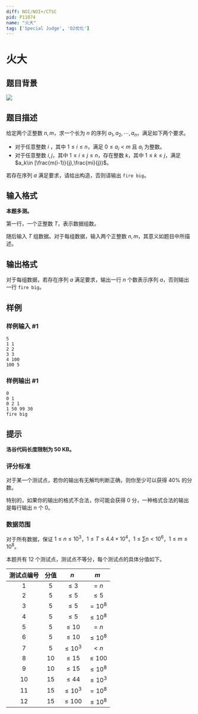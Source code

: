 ```yaml
---
diff: NOI/NOI+/CTSC
pid: P11074
name: "火大"
tag: ['Special Judge', 'O2优化']
---
```

# 火大
## 题目背景

![](https://cdn.luogu.com.cn/upload/image_hosting/bp0nfbj7.png)
## 题目描述

给定两个正整数 $n,m$，求一个长为 $n$ 的序列 $a_1,a_2,\cdots,a_n$，满足如下两个要求。

- 对于任意整数 $i$ ，其中 $1\le i\le n$，满足 $0\le a_i<m$ 且 $a_i$ 为整数。
- 对于任意整数 $i,j$，其中 $1\le i\le j\le n$，存在整数 $k$，其中 $1\le k\le j$，满足 $a_k\in [\frac{m(i-1)}{j},\frac{mi}{j})$。

若存在序列 $a$ 满足要求，请给出构造，否则请输出 `fire big`。
## 输入格式

**本题多测。**

第一行，一个正整数 $T$，表示数据组数。

随后输入 $T$ 组数据。对于每组数据，输入两个正整数 $n,m$，其意义如题目中所描述。
## 输出格式

对于每组数据，若存在序列 $a$ 满足要求，输出一行 $n$ 个数表示序列 $a$，否则输出一行 `fire big`。
## 样例

### 样例输入 #1
```
5
1 1
2 2
3 3
4 100
100 5
```
### 样例输出 #1
```
0
0 1
0 2 1
1 50 99 30
fire big
```
## 提示

**洛谷代码长度限制为 $\textbf{50\ KB}$。**

### 评分标准

对于某一个测试点，若你的输出有无解均判断正确，则你至少可以获得 $40\%$ 的分数。

特别的，如果你的输出的格式不合法，你可能会获得 $0$ 分，一种格式合法的输出是每行输出 $n$ 个 $0$。

### 数据范围

对于所有数据，保证 $1\le n\le 10^3$，$1\le T\le 4.4\times 10^4$，$1\le \sum n<10^6$，$1\le m\le 10^8$。

本题共有 $12$ 个测试点，测试点不等分，每个测试点的具体分值如下。

|测试点编号|分值|$n$|$m$|
|:-:|:-:|:-:|:-:|
|$1$|$5$|$\le 3$|$=n$|
|$2$|$5$|$\le 5$|$\le 5$|
|$3$|$5$|$\le 5$|$=10^8$|
|$4$|$5$|$\le 5$|$\le 10^8$|
|$5$|$5$|$\le 10$|$=n$|
|$6$|$5$|$\le 10$|$\le 10^8$|
|$7$|$5$|$\le 10^3$|$<n$|
|$8$|$10$|$\le 15$|$\le 100$|
|$9$|$10$|$\le 15$|$\le 10^8$|
|$10$|$15$|$\le 44$|$\le 10^3$|
|$11$|$15$|$\le 10^3$|$=10^8$|
|$12$|$15$|$\le 100$|$\le 10^8$|
